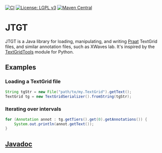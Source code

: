 [![CI](https://github.com/m2ci-msp/jtgt/actions/workflows/main.yml/badge.svg)](https://github.com/m2ci-msp/jtgt/actions/workflows/main.yml)
[![License: LGPL v3](https://img.shields.io/badge/License-LGPL%20v3-blue.svg)](https://www.gnu.org/licenses/lgpl-3.0)
[![Maven Central](https://maven-badges.sml.io/sonatype-central/io.github.m2ci-msp/jtgt/badge.svg)](https://central.sonatype.com/artifact/io.github.m2ci-msp/jtgt)

# JTGT

JTGT is a Java library for loading, manipulating, and writing [Praat] TextGrid files, and similar annotation files, such as XWaves lab.
It's inspired by the [TextGridTools] module for Python.

## Examples

### Loading a TextGrid file

```java
String tgStr = new File("path/to/my.TextGrid").getText();
TextGrid tg = new TextGridSerializer().fromString(tgStr);
```

### Iterating over intervals

```java
for (Annotation annot : tg.getTiers().get(0).getAnnotations()) {
    System.out.println(annot.getText());
}
```

## [Javadoc]

[Praat]: https://praat.org/
[TextGridTools]: https://github.com/hbuschme/TextGridTools
[Javadoc]: https://m2ci-msp.github.io/jtgt/docs/javadoc/
